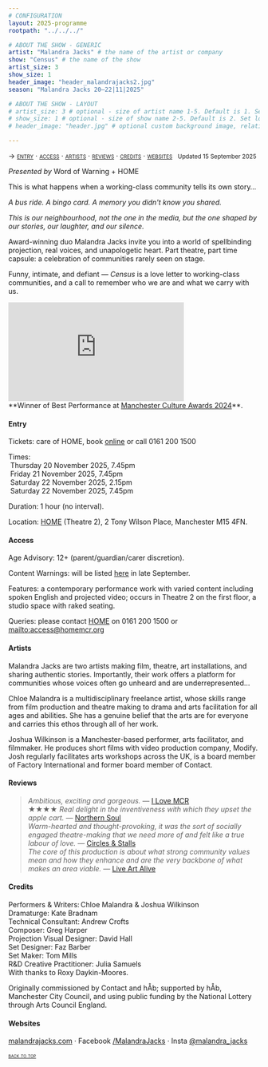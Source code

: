 ```yaml
---
# CONFIGURATION
layout: 2025-programme
rootpath: "../../../"

# ABOUT THE SHOW - GENERIC
artist: "Malandra Jacks" # the name of the artist or company
show: "Census" # the name of the show
artist_size: 3
show_size: 1
header_image: "header_malandrajacks2.jpg"
season: "Malandra Jacks 20–22|11|2025"

# ABOUT THE SHOW - LAYOUT
# artist_size: 3 # optional - size of artist name 1-5. Default is 1. Set longer names to lower values
# show_size: 1 # optional - size of show name 2-5. Default is 2. Set longer names to lower values
# header_image: "header.jpg" # optional custom background image, relative to current page

---
```

<span style='font-variant: small-caps'>→ [entry](/current/2025/malandrajacks/#entry) · [access](/current/2025/malandrajacks/#access) · [artists](/current/2025/malandrajacks/#artists) · [reviews](/current/2025/malandrajacks/#reviews) · [credits](/current/2025/malandrajacks/#credits) · [websites](/current/2025/malandrajacks/#websites)</span>&ensp; <small>Updated 15 September 2025</small>        
           
*Presented by* Word of Warning + HOME         
         
This is what happens when a working-class community tells its own story…        
         
*A bus ride. A bingo card. A memory you didn't know you shared.*         
         
*This is our neighbourhood, not the one in the media, but the one shaped by our stories, our laughter, and our silence.*         
         
Award-winning duo Malandra Jacks invite you into a world of spellbinding projection, real voices, and unapologetic heart. Part theatre, part time capsule: a celebration of communities rarely seen on stage.         
         
Funny, intimate, and defiant — *Census* is a love letter to working-class communities, and a call to remember who we are and what we carry with us.         
          
<iframe width="352" height="198" src="https://www.youtube.com/embed/Bk3eFhuNyxE?si=9-asdBXGDkzN1mhr" title="YouTube video player" frameborder="0" allow="accelerometer; autoplay; clipboard-write; encrypted-media; gyroscope; picture-in-picture; web-share" referrerpolicy="strict-origin-when-cross-origin" allowfullscreen></iframe>        
<br>**Winner of Best Performance at <a href="https://www.manchester.gov.uk/info/200070/museums_galleries_and_the_arts/7657/manchester_culture_awards_2024/3 " target="_blank">Manchester Culture Awards 2024</a>**.        
         
#### Entry          
Tickets: care of HOME, book <a href="https://homemcr.org/whats-on/census-542n" target="_blank">online</a> or call 0161 200 1500        
         
Times:<br>&nbsp;Thursday 20 November 2025, 7.45pm<br>&nbsp;Friday 21 November 2025, 7.45pm<br>&nbsp;Saturday 22 November 2025, 2.15pm<br>&nbsp;Saturday 22 November 2025, 7.45pm         
         
Duration: 1 hour (no interval).          
         
Location: <a href="https://homemcr.org/plan-your-visit-q15t" target="_blank">HOME</a> (Theatre 2), 2 Tony Wilson Place, Manchester M15 4FN.         
        
#### Access         
Age Advisory: 12+ (parent/guardian/carer discretion).        
         
Content Warnings: will be listed [here](/warnings) in late September.         
        
Features: a contemporary performance work with varied content including spoken English and projected video; occurs in Theatre 2 on the first floor, a studio space with raked seating.         
         
Queries: please contact <a href="https://homemcr.org/access-information-1mrc" target="_blank">HOME</a> on 0161 200 1500 or <mailto:access@homemcr.org>       
                  
#### Artists        
Malandra Jacks are two artists making film, theatre, art installations, and sharing authentic stories. Importantly, their work offers a platform for communities whose voices often go unheard and are underrepresented…         
         
Chloe Malandra is a multidisciplinary freelance artist, whose skills range from film production and theatre making to drama and arts facilitation for all ages and abilities. She has a genuine belief that the arts are for everyone and carries this ethos through all of her work.         
          
Joshua Wilkinson is a Manchester-based performer, arts facilitator, and filmmaker. He produces short films with video production company, Modify. Josh regularly facilitates arts workshops across the UK, is a board member of Factory International and former board member of Contact.         
         
#### Reviews         
>*Ambitious, exciting and gorgeous.* — <a href="https://ilovemanchester.com/census-theatre-project-north-manchester" target="_blank">I Love MCR</a><br>★★★★ *Real delight in the inventiveness with which they upset the apple cart.* — <a href="https://www.northernsoul.me.uk/census-theatre-contact-manchester" target="_blank">Northern Soul</a><br>*Warm-hearted and thought-provoking, it was the sort of socially engaged theatre-making that we need more of and felt like a true labour of love.* — <a href="https://circlesandstalls.com/2023/12/28/manchester-theatre-best-of-2023" target="_blank">Circles & Stalls</a><br>*The core of this production is about what strong community values mean and how they enhance and are the very backbone of what makes an area viable.* — <a href="https://liveartalive.com/2023/09/15/census" target="_blank">Live Art Alive</a>        
         
#### Credits         
Performers & Writers: Chloe Malandra & Joshua Wilkinson<br>Dramaturge: Kate Bradnam<br>Technical Consultant: Andrew Crofts<br>Composer: Greg Harper<br>Projection Visual Designer: David Hall<br>Set Designer: Faz Barber<br>Set Maker: Tom Mills<br>R&D Creative Practitioner: Julia Samuels<br>With thanks to Roxy Daykin-Moores.         
         
Originally commissioned by Contact and hÅb; supported by hÅb, Manchester City Council, and using public funding by the National Lottery through Arts Council England.         
         
#### Websites        
<a href="https://malandrajacks.com" target="_blank">malandrajacks.com</a> · Facebook <a href="https://facebook.com/MalandraJacks" target="_blank">/MalandraJacks</a> · Insta <a href="https://instagram.com/malandra_jacks" target="_blank">@malandra_jacks</a>         
         
<small><span style='font-variant: small-caps'>[back to top](/current/2025/malandrajacks)</span></small>
